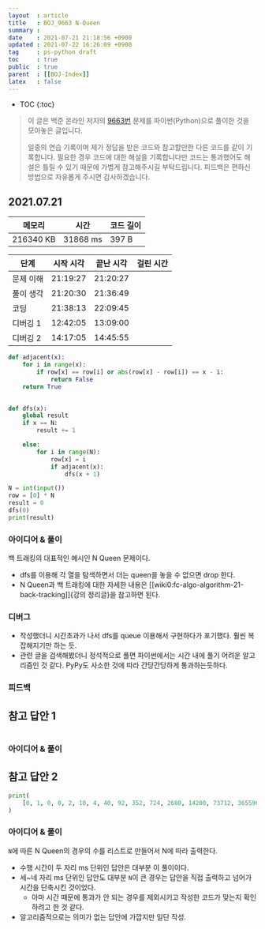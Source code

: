 ```yaml
---
layout  : article
title   : BOJ_9663 N-Queen
summary : 
date    : 2021-07-21 21:18:56 +0900
updated : 2021-07-22 16:26:09 +0900
tag     : ps-python draft
toc     : true
public  : true
parent  : [[BOJ-Index]]
latex   : false
---
```

* TOC
{:toc}

> 이 글은 백준 온라인 저지의 [9663번](https://www.acmicpc.net/problem/9663) 문제를 파이썬(Python)으로 풀이한 것을 모아놓은 글입니다.
>
> 일종의 연습 기록이며 제가 정답을 받은 코드와 참고할만한 다른 코드를 같이 기록합니다. 필요한 경우 코드에 대한 해설을 기록합니다만 코드는 통과했어도 해설은 틀릴 수 있기 때문에 가볍게 참고해주시길 부탁드립니다. 피드백은 편하신 방법으로 자유롭게 주시면 감사하겠습니다.

## 2021.07.21

| 메모리    | 시간     | 코드 길이 |
| --------- | -------- | --------- |
| 216340 KB | 31868 ms | 397 B     |

| 단계      | 시작 시각 | 끝난 시각 | 걸린 시간 |
| --------- | --------- | --------- | --------- |
| 문제 이해 | 21:19:27  | 21:20:27  |           |
| 풀이 생각 | 21:20:30  | 21:36:49  |           |
| 코딩      | 21:38:13  | 22:09:45  |           |
| 디버깅 1  | 12:42:05  | 13:09:00  |           |
| 디버깅 2  | 14:17:05  | 14:45:55  |           |

```python
def adjacent(x):
    for i in range(x):
        if row[x] == row[i] or abs(row[x] - row[i]) == x - i:
            return False
    return True
        

def dfs(x):
    global result
    if x == N:
        result += 1

    else:
        for i in range(N):
            row[x] = i
            if adjacent(x):
                dfs(x + 1)

N = int(input())
row = [0] * N
result = 0
dfs(0)
print(result)
```

### 아이디어 & 풀이

백 트래킹의 대표적인 예시인 N Queen 문제이다.

* dfs를 이용해 각 열을 탐색하면서 더는 queen을 놓을 수 없으면 drop 한다.
* N Queen과 백 트래킹에 대한 자세한 내용은 [[wiki0:fc-algo-algorithm-21-back-tracking]]{강의 정리글}을 참고하면 된다.

### 디버그

* 작성했더니 시간초과가 나서 dfs를 queue 이용해서 구현하다가 포기했다. 훨씬 복잡해지기만 하는 듯.
* 관련 글을 검색해봤더니 정석적으로 풀면 파이썬에서는 시간 내에 풀기 어려운 알고리즘인 것 같다. PyPy도 사소한 것에 따라 간당간당하게 통과하는듯하다.

### 피드백

## 참고 답안 1

```python
```

### 아이디어 & 풀이

## 참고 답안 2

```python
print(
    [0, 1, 0, 0, 2, 10, 4, 40, 92, 352, 724, 2680, 14200, 73712, 365596][int(input())]
)
```

### 아이디어 & 풀이

`N`에 따른 N Queen의 경우의 수를 리스트로 만들어서 N에 따라 출력한다.

* 수행 시간이 두 자리 ms 단위인 답안은 대부분 이 풀이이다.
* 세~네 자리 ms 단위인 답안도 대부분 `N`이 큰 경우는 답안을 직접 출력하고 넘어가 시간을 단축시킨 것이었다.
    * 아마 시간 때문에 통과가 안 되는 경우를 제외시키고 작성한 코드가 맞는지 확인하려고 한 것 같다.
* 알고리즘적으로는 의미가 없는 답안에 가깝지만 일단 작성.
